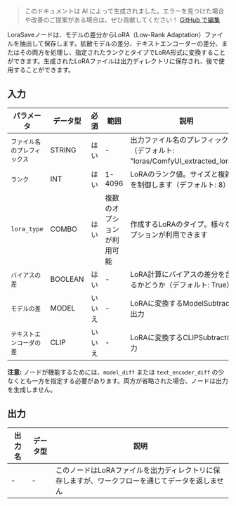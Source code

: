> このドキュメントは AI によって生成されました。エラーを見つけた場合や改善のご提案がある場合は、ぜひ貢献してください！ [GitHub で編集](https://github.com/Comfy-Org/embedded-docs/blob/main/comfyui_embedded_docs/docs/LoraSave/ja.md)

LoraSaveノードは、モデルの差分からLoRA（Low-Rank Adaptation）ファイルを抽出して保存します。拡散モデルの差分、テキストエンコーダーの差分、またはその両方を処理し、指定されたランクとタイプでLoRA形式に変換することができます。生成されたLoRAファイルは出力ディレクトリに保存され、後で使用することができます。

## 入力

| パラメータ | データ型 | 必須 | 範囲 | 説明 |
|-----------|-----------|----------|-------|-------------|
| `ファイル名のプレフィックス` | STRING | はい | - | 出力ファイル名のプレフィックス（デフォルト: "loras/ComfyUI_extracted_lora"） |
| `ランク` | INT | はい | 1-4096 | LoRAのランク値。サイズと複雑さを制御します（デフォルト: 8） |
| `lora_type` | COMBO | はい | 複数のオプションが利用可能 | 作成するLoRAのタイプ。様々なオプションが利用できます |
| `バイアスの差` | BOOLEAN | はい | - | LoRA計算にバイアスの差分を含めるかどうか（デフォルト: True） |
| `モデルの差` | MODEL | いいえ | - | LoRAに変換するModelSubtractの出力 |
| `テキストエンコーダの差` | CLIP | いいえ | - | LoRAに変換するCLIPSubtractの出力 |

**注意:** ノードが機能するためには、`model_diff` または `text_encoder_diff` の少なくとも一方を指定する必要があります。両方が省略された場合、ノードは出力を生成しません。

## 出力

| 出力名 | データ型 | 説明 |
|-------------|-----------|-------------|
| - | - | このノードはLoRAファイルを出力ディレクトリに保存しますが、ワークフローを通じてデータを返しません |
